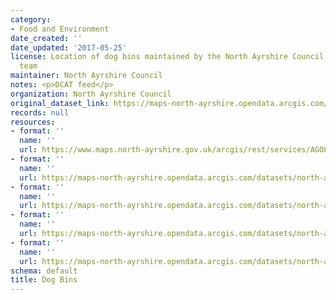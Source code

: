 ```yaml
---
category:
- Food and Environment
date_created: ''
date_updated: '2017-05-25'
license: Location of dog bins maintained by the North Ayrshire Council Streetscene
  team
maintainer: North Ayrshire Council
notes: <p>DCAT feed</p>
organization: North Ayrshire Council
original_dataset_link: https://maps-north-ayrshire.opendata.arcgis.com/maps/north-ayrshire::dog-bins
records: null
resources:
- format: ''
  name: ''
  url: https://www.maps.north-ayrshire.gov.uk/arcgis/rest/services/AGOL/Open_Data_Portal2/MapServer/6
- format: ''
  name: ''
  url: https://maps-north-ayrshire.opendata.arcgis.com/datasets/north-ayrshire::dog-bins.geojson?outSR=%7B%22latestWkid%22%3A27700%2C%22wkid%22%3A27700%7D
- format: ''
  name: ''
  url: https://maps-north-ayrshire.opendata.arcgis.com/datasets/north-ayrshire::dog-bins.csv?outSR=%7B%22latestWkid%22%3A27700%2C%22wkid%22%3A27700%7D
- format: ''
  name: ''
  url: https://maps-north-ayrshire.opendata.arcgis.com/datasets/north-ayrshire::dog-bins.kml?outSR=%7B%22latestWkid%22%3A27700%2C%22wkid%22%3A27700%7D
- format: ''
  name: ''
  url: https://maps-north-ayrshire.opendata.arcgis.com/datasets/north-ayrshire::dog-bins.zip?outSR=%7B%22latestWkid%22%3A27700%2C%22wkid%22%3A27700%7D
schema: default
title: Dog Bins
---
```

